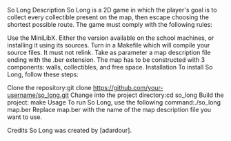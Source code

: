 So Long
Description
So Long is a 2D game in which the player's goal is to collect every collectible present on the map, then escape choosing the shortest possible route. The game must comply with the following rules:

Use the MiniLibX. Either the version available on the school machines, or installing it using its sources.
Turn in a Makefile which will compile your source files. It must not relink.
Take as parameter a map description file ending with the .ber extension.
The map has to be constructed with 3 components: walls, collectibles, and free space.
Installation
To install So Long, follow these steps:

Clone the repository:git clone https://github.com/your-username/so_long.git
Change into the project directory:cd so_long
Build the project:
make
Usage
To run So Long, use the following command:./so_long map.ber
Replace map.ber with the name of the map description file you want to use.

Credits
So Long was created by [adardour].
